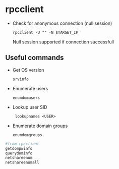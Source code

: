 # rpcclient

- Check for anonymous connection (null session)

      rpcclient -U "" -N $TARGET_IP

    Null session supported if connection successfull

## Useful commands

- Get OS version

      srvinfo

- Enumerate users

      enumdomusers

- Lookup user SID

       lookupnames <USER>

- Enumerate domain groups

      enumdomgroups

```bash
#from rpcclient
getdompwinfo
querydominfo
netshareenum
netshareenumall
```